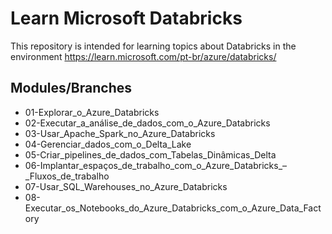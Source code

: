 # Learn Microsoft Databricks
This repository is intended for learning topics about Databricks in the environment https://learn.microsoft.com/pt-br/azure/databricks/

## Modules/Branches
- 01-Explorar_o_Azure_Databricks
- 02-Executar_a_análise_de_dados_com_o_Azure_Databricks
- 03-Usar_Apache_Spark_no_Azure_Databricks
- 04-Gerenciar_dados_com_o_Delta_Lake
- 05-Criar_pipelines_de_dados_com_Tabelas_Dinâmicas_Delta
- 06-Implantar_espaços_de_trabalho_com_o_Azure_Databricks_–_Fluxos_de_trabalho
- 07-Usar_SQL_Warehouses_no_Azure_Databricks
- 08-Executar_os_Notebooks_do_Azure_Databricks_com_o_Azure_Data_Factory
